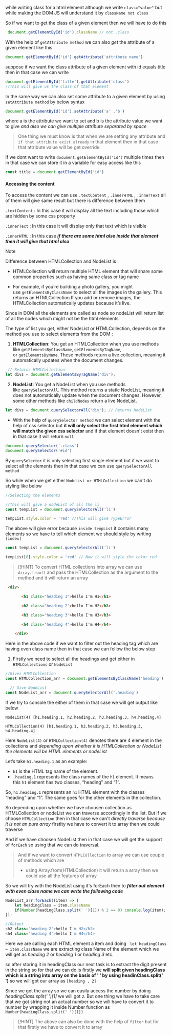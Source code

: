 while writing class for a html element although we write `class="value"` but while making the DOM JS will understand it by `className not class`

So if we want to get the class of a given element then we will have to do this

```js
 document.getElementById('id').className // not .class
```

With the help of `getAttribute method` we can also _get_ the attribute of a given element like this

```js
document.getElementById('id').getAttribute('attribute name')
```

suppose if we want the class attribute of a given element with id equals title then in that case we can write

```js
document.getElementById('title').getAttribute('class')
//This will give us the class of that element
```


In the same way we can also set some attribute to a given element by using  `setAttribute method` by below syntax

```js
document.getElementById('id').setAttribute('a' ,'b')
```

where a is the attribute we want to set and b is the attribute value we want to give _and also we can give multiple attribute separated by space_

> One thing we must know is that when we are setting any attribute and `if that attribute exist already` in that element then in that case that attribute value will be get override


If we dont want to write  `document.getElementById('id')` multiple times then in that case we can store it in a variable for easy access like this

```js
const title = document.getElementById('id')
```


#### Accessing the content 

To access the content we can use  `.textContent` , `.innerHTML` , `.innerText`  all of them will give same result but there is difference between them


`.textContent`  : In this case it will display all the text including those which are hidden by some css property

`.innerText` : In this case it will display only that text which is visible

`.innerHTML` : In this case _**if there are some html also inside that element then it will give that html also**_

>[!NOTE]
>Difference between HTMLCollection and NodeList is : 
>- HTMLCollection will return multiple HTML element that will share some common properties such as having same class or tag name
>  
>  
>  
>- For example, if you’re building a photo gallery, you might use `getElementsByClassName` to select all the images in the gallery. This returns an HTMLCollection.If you add or remove images, the HTMLCollection automatically updates because it’s live.
>  
>  
>  Since in DOM all the elements are called as node so nodeList will return list of all the nodes which might not be the html elements

 The type of list you get, either NodeList or HTMLCollection, depends on the method you use to select elements from the DOM :

1. **HTMLCollection**: You get an HTMLCollection when you use methods like `getElementsByClassName`, `getElementsByTagName`, or `getElementsByName`. These methods return a live collection, meaning it automatically updates when the document changes.

```javascript
 // Returns HTMLCollection
let divs = document.getElementsByTagName('div');
```


2. **NodeList**: You get a NodeList when you use methods like `querySelectorAll`. This method returns a static NodeList, meaning it does not automatically update when the document changes. However, some other methods like `childNodes` return a live NodeList.

```javascript
let divs = document.querySelectorAll('div'); // Returns NodeList
```



- With the help of `querySelector method`  we can select element  with the help of css selector but **it will only select the first html element which will match the given css selector**  and if that element doesn't exist then in that case it will return `null`

```js
document.querySelector('.class')
document.querySelector('#id')
```

By `querySelector` it is only selecting first single element but if we want to select all the elements then in that case we can use `querySelectorAll method`

So while when we get either `NodeList or HTMLCollection` we can't do styling like below

```js
//Selecting the elements

//This will give a nodeList of all the li
const tempList = document.querySelectorAll('li')

tempList.style.color = 'red' //This will give TypeError
```

The above will give error because `inside tempList` it contains many elements so we have to tell which element we should style by writing `[index]`

```js
const tempList = document.querySelectorAll('li')

tempList[0].style.color = 'red' // Now it will style the color red
```

>[!HINT]
>To convert HTML collections into array we can use `Array.from()` and pass the HTMLCollection as the argument to the method and it will return an array


```html
 <div>

       <h1 class="heading 1">hello I'm H1</h1>

       <h2 class="heading 2">hello I'm H2</h2>

       <h3 class="heading 3">hello I'm H3</h3>

       <h4 class="heading 4">hello I'm H4</h4>

    </div>
```


Here in the above code if we want to filter out the heading tag which are having even class name then in that case we can follow the below step

1. Firstly we need to select all the headings and get either in `HTMLCollections`  or `NodeList`

```js
//Gives HTMLCollection
const HTMLCollection_arr = document.getElementsByClassName('heading')

  // Give NodeList
const NodeList_arr = document.querySelectorAll('.heading') 
```

If we try to console the either of them in that case we will get output like below

```
NodeList(4) [h1.heading.1, h2.heading.2, h3.heading.3, h4.heading.4]

HTMLCollection(4) [h1.heading.1, h2.heading.2, h3.heading.3, h4.heading.4]
```


Here `NodeList(4)`  or   `HTMLCollection(4)`  denotes there are 4 element in the collections and *depending upon whether it is HTMLCollection or NodeList the elements will be HTML elements or nodeList*

Let’s take `h1.heading.1` as an example:

- `h1` is the HTML tag name of the element.
- `.heading.1` represents the class names of the `h1` element. It means this `h1` element has two classes, “heading” and “1”.

So, `h1.heading.1` represents an `h1` HTML element with the classes “heading” and “1”. The same goes for the other elements in the collection.


So depending upon whether we have choosen collection as HTMLCollection or nodeList we can traverse accordingly in the list. But if we choose `HTMLCollection` then in that case we can't *directly traverse because it is not an pure array* firstlty we have to convert it to array then we could traverse

And if we have choosen NodeList then in that case we will get the support of `forEach` so using that we can do traversal.

> And if we want to convert `HTMLCollection` to array we can use couple of methods which are
>- using Array.from(HTMLCollection) it will return a array then we could use all the features of array


So we will try with the NodeList using it's forEach then to _**filter out element with even class name we can write the following code**_

```js
NodeList_arr.forEach((item) => {
    let headingClass = item.className
    if(Number(headingClass.split(' ')[1]) % 2 == 0) console.log(item);
});

//Output 
<h2 class="heading 2">hello I'm H2</h2>
<h4 class="heading 4">hello I'm H4</h4>
```


Here we are calling each HTML element a item and doing 
` let headingClass = item.className` we are extracting class Name of the element which we will get as *heading 2* or *heading 1* or *heading 3* etc.

so after storing it in headingClass our next task is to extract the digit present in the string so for that we can do is firstly we **will split given headingClass which is a string into array on the basis of  '   ' by using headinClass.split('   ')**    so we will got our array as `[heading , 2]`

Since we got the array so we can easily access the number by doing *headingClass.split(' ')[1]*  we will got `2`. But one thing we have to take care that we got string not an actual number so we will have to convert it to number by wrapping it inside Number function as
`Number(headingClass.split(' ')[1])` 


>[!HINT]
>The above can also be done with the help of `filter` but for that firstly we have to convert it to array

